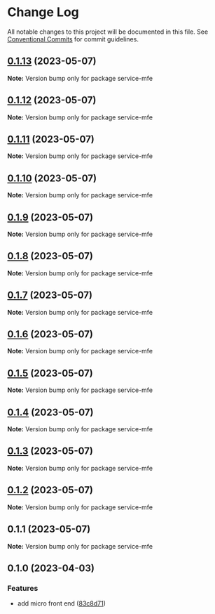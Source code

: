 # Change Log

All notable changes to this project will be documented in this file.
See [Conventional Commits](https://conventionalcommits.org) for commit guidelines.

## [0.1.13](https://github.com/amaralc/peerlab/compare/service-mfe@0.1.12...service-mfe@0.1.13) (2023-05-07)

**Note:** Version bump only for package service-mfe

## [0.1.12](https://github.com/amaralc/peerlab/compare/service-mfe@0.1.11...service-mfe@0.1.12) (2023-05-07)

**Note:** Version bump only for package service-mfe

## [0.1.11](https://github.com/amaralc/peerlab/compare/service-mfe@0.1.10...service-mfe@0.1.11) (2023-05-07)

**Note:** Version bump only for package service-mfe

## [0.1.10](https://github.com/amaralc/peerlab/compare/service-mfe@0.1.9...service-mfe@0.1.10) (2023-05-07)

**Note:** Version bump only for package service-mfe

## [0.1.9](https://github.com/amaralc/peerlab/compare/service-mfe@0.1.8...service-mfe@0.1.9) (2023-05-07)

**Note:** Version bump only for package service-mfe

## [0.1.8](https://github.com/amaralc/peerlab/compare/service-mfe@0.1.7...service-mfe@0.1.8) (2023-05-07)

**Note:** Version bump only for package service-mfe

## [0.1.7](https://github.com/amaralc/peerlab/compare/service-mfe@0.1.6...service-mfe@0.1.7) (2023-05-07)

**Note:** Version bump only for package service-mfe

## [0.1.6](https://github.com/amaralc/peerlab/compare/service-mfe@0.1.5...service-mfe@0.1.6) (2023-05-07)

**Note:** Version bump only for package service-mfe

## [0.1.5](https://github.com/amaralc/peerlab/compare/service-mfe@0.1.4...service-mfe@0.1.5) (2023-05-07)

**Note:** Version bump only for package service-mfe

## [0.1.4](https://github.com/amaralc/peerlab/compare/service-mfe@0.1.3...service-mfe@0.1.4) (2023-05-07)

**Note:** Version bump only for package service-mfe

## [0.1.3](https://github.com/amaralc/peerlab/compare/service-mfe@0.1.2...service-mfe@0.1.3) (2023-05-07)

**Note:** Version bump only for package service-mfe

## [0.1.2](https://github.com/amaralc/peerlab/compare/service-mfe@0.1.1...service-mfe@0.1.2) (2023-05-07)

**Note:** Version bump only for package service-mfe

## 0.1.1 (2023-05-07)

**Note:** Version bump only for package service-mfe

## 0.1.0 (2023-04-03)

### Features

- add micro front end ([83c8d71](https://github.com/amaralc/micro-applications-template/commit/83c8d7139aa5074a7c88a302f300ca49305e1360))

